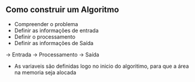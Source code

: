 ## Como construir um Algoritmo ##

- Compreender o problema
- Definir as informações de entrada
- Definir o processamento
- Definir as informações de Saída

-> Entrada -> Processamento -> Saída

* As variaveis são definidas logo no inicio do algoritimo, para que a área na memoria seja alocada

